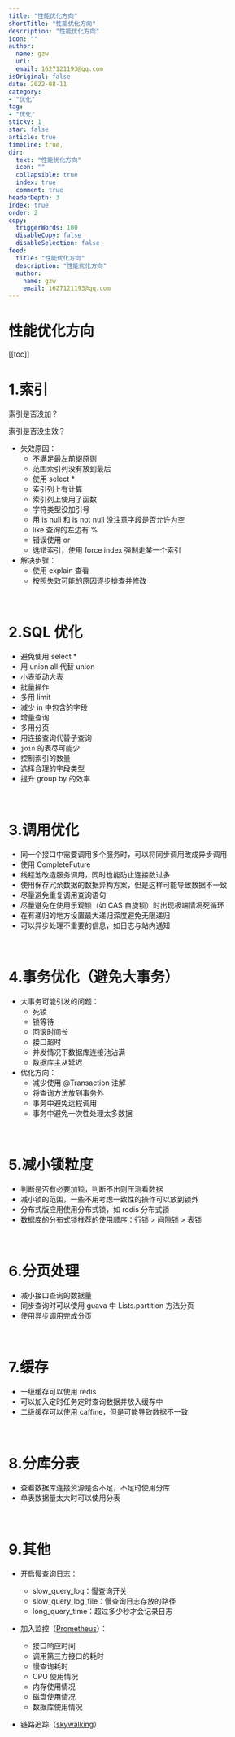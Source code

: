```yaml
---
title: "性能优化方向"
shortTitle: "性能优化方向"
description: "性能优化方向"
icon: ""
author: 
  name: gzw
  url: 
  email: 1627121193@qq.com
isOriginal: false
date: 2022-08-11
category: 
- "优化"
tag:
- "优化"
sticky: 1
star: false
article: true
timeline: true,
dir:
  text: "性能优化方向"
  icon: ""
  collapsible: true
  index: true
  comment: true
headerDepth: 3
index: true
order: 2
copy:
  triggerWords: 100
  disableCopy: false
  disableSelection: false
feed:
  title: "性能优化方向"
  description: "性能优化方向"
  author:
    name: gzw
    email: 1627121193@qq.com
---
```



# 性能优化方向

[[toc]]


# 1.索引

索引是否没加？

索引是否没生效？
- 失效原因：
  - 不满足最左前缀原则
  - 范围索引列没有放到最后
  - 使用 select *
  - 索引列上有计算
  - 索引列上使用了函数
  - 字符类型没加引号
  - 用 is null 和 is not null 没注意字段是否允许为空
  - like 查询的左边有 %
  - 错误使用 or
  - 选错索引，使用 force index 强制走某一个索引
- 解决步骤：
  - 使用 explain 查看
  - 按照失效可能的原因逐步排查并修改



<br/>

# 2.SQL 优化

- 避免使用 select *
- 用 union all 代替 union
- 小表驱动大表
- 批量操作
- 多用 limit
- 减少 in 中包含的字段
- 增量查询
- 多用分页
- 用连接查询代替子查询
- `join` 的表尽可能少
- 控制索引的数量
- 选择合理的字段类型
- 提升 group by 的效率



<br/>

# 3.调用优化

- 同一个接口中需要调用多个服务时，可以将同步调用改成异步调用
- 使用 CompleteFuture
- 线程池改造服务调用，同时也能防止连接数过多
- 使用保存冗余数据的数据异构方案，但是这样可能导致数据不一致
- 尽量避免重复调用查询语句
- 尽量避免在使用乐观锁（如 CAS 自旋锁）时出现极端情况死循环
- 在有递归的地方设置最大递归深度避免无限递归
- 可以异步处理不重要的信息，如日志与站内通知



<br/>

# 4.事务优化（避免大事务）

- 大事务可能引发的问题：
  - 死锁
  - 锁等待
  - 回滚时间长
  - 接口超时
  - 并发情况下数据库连接池沾满
  - 数据库主从延迟
- 优化方向：
  - 减少使用 @Transaction 注解
  - 将查询方法放到事务外
  - 事务中避免远程调用
  - 事务中避免一次性处理太多数据

<br/>

# 5.减小锁粒度

- 判断是否有必要加锁，判断不出则压测看数据
- 减小锁的范围，一些不用考虑一致性的操作可以放到锁外
- 分布式版应用使用分布式锁，如 redis 分布式锁
- 数据库的分布式锁推荐的使用顺序：行锁 > 间隙锁 > 表锁

<br/>

# 6.分页处理

- 减小接口查询的数据量
- 同步查询时可以使用 guava 中 Lists.partition 方法分页
- 使用异步调用完成分页

<br/>

# 7.缓存

- 一级缓存可以使用 redis
- 可以加入定时任务定时查询数据并放入缓存中
- 二级缓存可以使用 caffine，但是可能导致数据不一致

<br/>

# 8.分库分表

- 查看数据库连接资源是否不足，不足时使用分库
- 单表数据量太大时可以使用分表

<br/>

# 9.其他

- 开启慢查询日志：
  - slow_query_log：慢查询开关
  - slow_query_log_file：慢查询日志存放的路径
  - long_query_time：超过多少秒才会记录日志

- 加入监控（[Prometheus](https://prometheus.io/)）：
  - 接口响应时间
  - 调用第三方接口的耗时
  - 慢查询耗时
  - CPU 使用情况
  - 内存使用情况
  - 磁盘使用情况
  - 数据库使用情况

- 链路追踪（[skywalking](https://skywalking.apache.org/)）